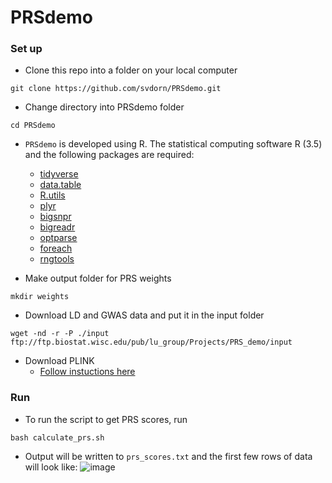# PRSdemo

### Set up
* Clone this repo into a folder on your local computer
```
git clone https://github.com/svdorn/PRSdemo.git
```
* Change directory into PRSdemo folder
```
cd PRSdemo
```

* `PRSdemo` is developed using R. The statistical computing software R (3.5) and the following packages are required:
  * [tidyverse](https://cran.r-project.org/web/packages/tidyverse/index.html)
  * [data.table](https://cran.r-project.org/web/packages/data.table/index.html)
  * [R.utils](https://cran.r-project.org/web/packages/R.utils/index.html)
  * [plyr](https://cran.r-project.org/web/packages/plyr/index.html)
  * [bigsnpr](https://cran.r-project.org/web/packages/bigsnpr/index.html)
  * [bigreadr](https://cran.r-project.org/web/packages/bigreadr/index.html)
  * [optparse](https://cran.r-project.org/web/packages/optparse/index.html)
  * [foreach](https://cran.r-project.org/web/packages/foreach/index.html)
  * [rngtools](https://cran.r-project.org/web/packages/rngtools/index.html)

* Make output folder for PRS weights
```
mkdir weights
```

* Download LD and GWAS data and put it in the input folder
```
wget -nd -r -P ./input ftp://ftp.biostat.wisc.edu/pub/lu_group/Projects/PRS_demo/input
```

* Download PLINK
  * [Follow instuctions here](https://www.cog-genomics.org/plink/)

### Run
* To run the script to get PRS scores, run
```
bash calculate_prs.sh
```
* Output will be written to `prs_scores.txt` and the first few rows of data will look like:
![image](https://github.com/svdorn/PRSdemo/assets/22485021/9e4f0f45-4fbd-4686-b6df-36acb157000a)

